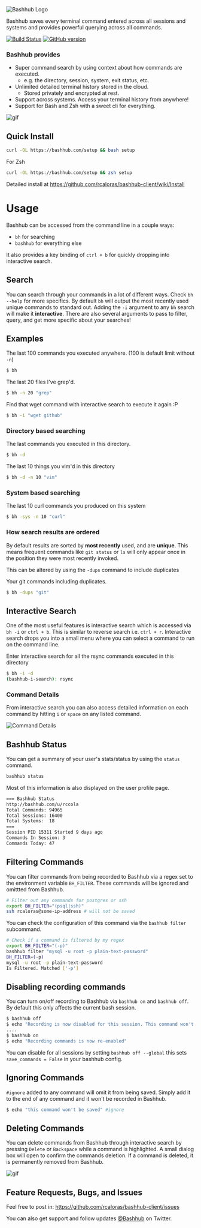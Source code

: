 <img src="https://bashhub.com/assets/images/bashhub-logo.png" alt="Bashhub Logo">

Bashhub saves every terminal command entered across all sessions and systems and provides powerful querying across all commands.



[![Build Status](https://api.travis-ci.org/rcaloras/bashhub-client.svg?branch=master)](https://travis-ci.org/rcaloras/bashhub-client)
[![GitHub version](https://badge.fury.io/gh/rcaloras%2Fbashhub-client.svg)](https://badge.fury.io/gh/rcaloras%2Fbashhub-client)

### Bashhub provides
- Super command search by using context about how commands are executed. 
  - e.g. the directory, session, system, exit status, etc.
- Unlimited detailed terminal history stored in the cloud.
  - Stored privately and encrypted at rest.
- Support across systems. Access your terminal history from anywhere!
- Support for Bash and Zsh with a sweet cli for everything. 

![gif](http://i.imgur.com/02ABZxn.gif)

## Quick Install
```bash
curl -OL https://bashhub.com/setup && bash setup
```
For Zsh
```zsh
curl -OL https://bashhub.com/setup && zsh setup
```

Detailed install at https://github.com/rcaloras/bashhub-client/wiki/Install

# Usage
Bashhub can be accessed from the command line in a couple ways:

- `bh` for searching
- `bashhub` for everything else

It also provides a key binding of `ctrl + b` for quickly dropping into interactive search.
## Search
You can search through your commands in a lot of different ways. Check `bh --help` for more specifics. By default `bh` will output the most recently used unique commands to standard out. Adding the `-i` argument to any `bh` search will make it **interactive**. There are also several arguments to pass to filter, query, and get more specific about your searches!


## Examples

The last 100 commands you executed anywhere. (100 is default limit without `-n`)
```bash
$ bh
```

The last 20 files I've grep'd.
```bash
$ bh -n 20 "grep"
```
Find that wget command with interactive search to execute it again :P 
```bash
$ bh -i "wget github"
```
### Directory based searching

The last commands you executed in this directory.
```bash
$ bh -d
```
The last 10 things you vim'd in this directory
```bash
$ bh -d -n 10 "vim"
```

### System based searching

The last 10 curl commands you produced on this system

```bash
$ bh -sys -n 10 "curl"
```

### How search results are ordered
By default results are sorted by **most recently** used, and are **unique**. This means frequent commands like `git status` or `ls` will only appear once in the position they were most recently invoked.

This can be altered by using the `-dups` command to include duplicates

Your git commands including duplicates.

```bash
$ bh -dups "git"
```

## Interactive Search
One of the most useful features is interactive search which is accessed via `bh -i` or `ctrl + b`. This is similar to reverse search i.e. `ctrl + r`. Interactive search drops you into a small menu where you can select a command to run on the command line.

Enter interactive search for all the rsync commands executed in this directory
```bash
$ bh -i -d
(bashhub-i-search): rsync
```

### Command Details
From interactive search you can also access detailed information on each command by hitting `i` or `space` on any listed command.

![Command Details](http://i.imgur.com/is0gNnB.png)


## Bashhub Status
You can get a summary of your user's stats/status by using the `status` command. 
```bash
bashhub status
```
Most of this information is also displayed on the user profile page.

```bash
=== Bashhub Status
http://bashhub.com/u/rccola
Total Commands: 94965
Total Sessions: 16400
Total Systems:  18
===
Session PID 15311 Started 9 days ago
Commands In Session: 3
Commands Today: 47
```
## Filtering Commands
You can filter commands from being recorded to Bashhub via a regex set to the environment variable `BH_FILTER`. These commands will be ignored and omittted from Bashhub.
```bash
# Filter out any commands for postgres or ssh
export BH_FILTER="(psql|ssh)"
ssh rcaloras@some-ip-address # will not be saved
```

You can check the configuration of this command via the `bashhub filter` subcommand. 
```bash
# Check if a command is filtered by my regex
export BH_FILTER="(-p)"
bashhub filter "mysql -u root -p plain-text-password"
BH_FILTER=(-p)
mysql -u root -p plain-text-password 
Is Filtered. Matched ['-p']
```

## Disabling recording commands
You can turn on/off recording to Bashhub via `bashhub on` and `bashhub off`. By default this only affects the current bash session.

```bash
$ bashhub off
$ echo "Recording is now disabled for this session. This command won't be saved."
....
$ bashhub on
$ echo "Recording commands is now re-enabled"
```
You can disable for all sessions by setting `bashhub off --global` this sets `save_commands = False` in your bashhub config.

## Ignoring Commands
`#ignore` added to any command will omit it from being saved. Simply add it to the end of any command and it won't be recorded in Bashhub.

```bash
$ echo "this command won't be saved" #ignore
```

## Deleting Commands
You can delete commands from Bashhub through interactive search by pressing `Delete` or `Backspace` while a command is highlighted. A small dialog box will open to confirm the commands deletion. If a command is deleted, it is permanently removed from Bashhub.

![gif](http://i.imgur.com/sHzvEJx.gif)

## Feature Requests, Bugs, and Issues
Feel free to post in:
https://github.com/rcaloras/bashhub-client/issues

You can also get support and follow updates [@Bashhub](https://twitter.com/bashhub) on Twitter.
